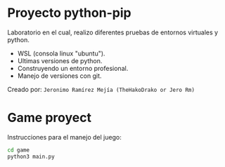 # Proyecto python-pip

Laboratorio en el cual, realizo diferentes pruebas de entornos virtuales y python.
- WSL (consola linux "ubuntu").
- Ultimas versiones de python.
- Construyendo un entorno profesional.
- Manejo de versiones con git.

Creado por: `Jeronimo Ramírez Mejía (TheHakoDrako or Jero Rm)`


# Game proyect

Instrucciones para el manejo del juego:

```sh
cd game
python3 main.py
```